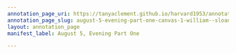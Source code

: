 ```yaml
---
annotation_page_uri: https://tanyaclement.github.io/harvard1953/annotations/august-5-evening-part-one-canvas-1-william--sloane.json
annotation_page_slug: august-5-evening-part-one-canvas-1-william--sloane
layout: annotation_page
manifest_label: August 5, Evening Part One

---
```

